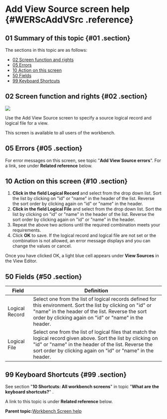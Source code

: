 # Add View Source screen help {#WERScAddVSrc .reference}

## 01 Summary of this topic {#01 .section}

The sections in this topic are as follows:

-   [02 Screen function and rights](WERScAddVSrc.md#02)
-   [05 Errors](WERScAddVSrc.md#05)
-   [10 Action on this screen](WERScAddVSrc.md#10)
-   [50 Fields](WERScAddVSrc.md#50)
-   [99 Keyboard Shortcuts](WERScAddVSrc.md#99)

## 02 Screen function and rights {#02 .section}

![](images/Add_View_Source_01.gif)

Use the Add View Source screen to specify a source logical record and logical file for a view.

This screen is available to all users of the workbench.

## 05 Errors {#05 .section}

For error messages on this screen, see topic "**Add View Source errors**". For a link, see under **Related reference** below.

## 10 Action on this screen {#10 .section}

1.  **Click in the field Logical Record** and select from the drop down list. Sort the list by clicking on "id" or "name" in the header of the list. Reverse the sort order by clicking again on "id" or "name" in the header.
2.  **Click in the field Logical File** and select from the drop down list. Sort the list by clicking on "id" or "name" in the header of the list. Reverse the sort order by clicking again on "id" or "name" in the header.
3.  Repeat the above two actions until the required combination meets your requirements.
4.  Click **OK** to save. If the logical record and logical file are not set or the combination is not allowed, an error message displays and you can change the values or cancel.

Once you have clicked OK, a light blue cell appears under **View Sources** in the View Editor.

## 50 Fields {#50 .section}

|Field|Definition|
|-----|----------|
|Logical Record|Select one from the list of logical records defined for this environment. Sort the list by clicking on "id" or "name" in the header of the list. Reverse the sort order by clicking again on "id" or "name" in the header.|
|Logical File|Select one from the list of logical files that match the logical record given above. Sort the list by clicking on "id" or "name" in the header of the list. Reverse the sort order by clicking again on "id" or "name" in the header.|

## 99 Keyboard Shortcuts {#99 .section}

See section "**10 Shortcuts: All workbench screens**" in topic "**What are the keyboard shortcuts?**" .

A link to this topic is under **Related reference** below.

**Parent topic:**[Workbench Screen help](../html/AAR586WEScreens.md)

